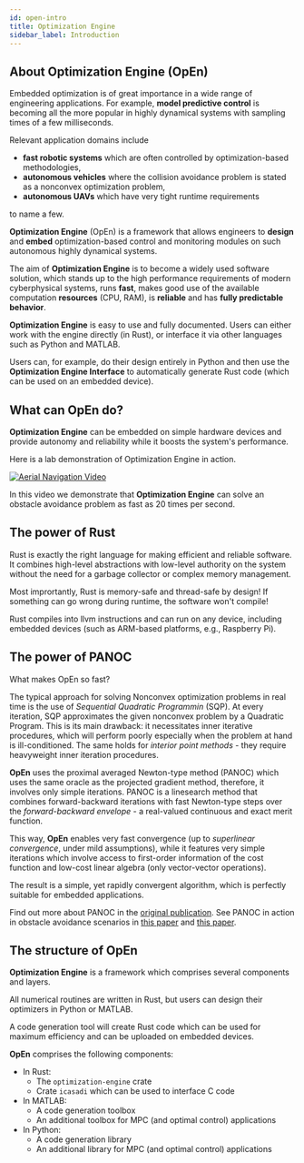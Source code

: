 ```yaml
---
id: open-intro
title: Optimization Engine
sidebar_label: Introduction
---
```




## About Optimization Engine (OpEn)

Embedded optimization is of great importance in a wide range of engineering applications. For example, **model predictive control** is becoming all the more popular in highly dynamical systems with sampling times of a few milliseconds. 

Relevant application domains include

- **fast robotic systems** which are often controlled by optimization-based methodologies,
- **autonomous vehicles** where the collision avoidance problem is stated as a nonconvex optimization problem,
- **autonomous UAVs** which have very tight runtime requirements

to name a few.

**Optimization Engine** (OpEn) is a framework that allows engineers to **design** and **embed** optimization-based control and monitoring modules on such autonomous highly dynamical systems.

The aim of **Optimization Engine** is to become a widely used software solution, which stands up to the high performance requirements of modern cyberphysical systems, runs **fast**, makes good use of the available computation **resources** (CPU, RAM), is **reliable** and has **fully predictable behavior**.

**Optimization Engine** is easy to use and fully documented. Users can either work with the engine directly (in Rust), or interface it via other languages such as Python and MATLAB.

Users can, for example, do their design entirely in Python and then use the **Optimization Engine Interface** to automatically generate Rust code (which can be used on an embedded device).



## What can OpEn do?
**Optimization Engine** can be embedded on simple hardware devices and provide autonomy and reliability while it boosts the system's performance. 

Here is a lab demonstration of Optimization Engine in action. 

<a href="http://www.youtube.com/watch?v=E4vCSJw97FQ" target="_blank">![Aerial Navigation Video](http://img.youtube.com/vi/E4vCSJw97FQ/0.jpg)</a>

In this video we demonstrate that **Optimization Engine** can solve an obstacle avoidance problem as fast as 20 times per second.


## The power of Rust

Rust is exactly the right language for making efficient and reliable software. It combines high-level abstractions with low-level authority on the system without the need for a garbage collector or complex memory management. 

Most imprortantly, Rust is memory-safe and thread-safe by design! If something can go wrong during runtime, the software won't compile!

Rust compiles into llvm instructions and can run on any device, including embedded devices (such as ARM-based platforms, e.g., Raspberry Pi).


## The power of PANOC
What makes OpEn so fast?

The typical approach for solving Nonconvex optimization problems in real time is the use of *Sequential Quadratic Programmin* (SQP). At every iteration, SQP approximates the given nonconvex problem by a Quadratic Program. This is its main drawback: it necessitates inner iterative procedures, which will perform poorly especially when the problem at hand is ill-conditioned. The same holds for *interior point methods* - they require heavyweight inner iteration procedures.

**OpEn** uses the proximal averaged Newton-type method (PANOC) which uses the same oracle as the projected gradient method, therefore, it involves only simple iterations. PANOC is a linesearch method that combines forward-backward iterations with fast Newton-type steps over the *forward-backward envelope* - a real-valued continuous and exact merit function. 

This way, **OpEn** enables very fast convergence (up to *superlinear convergence*, under mild assumptions), while it features very simple iterations which involve access to first-order information of the cost function and low-cost linear algebra (only vector-vector operations).

The result is a simple, yet rapidly convergent algorithm, which is perfectly suitable for embedded applications.

Find out more about PANOC in the [original publication](https://arxiv.org/pdf/1709.06487.pdf). See PANOC in action in obstacle avoidance scenarios in [this paper](https://core.ac.uk/download/pdf/153430972.pdf) and [this paper](https://arxiv.org/pdf/1812.04755.pdf).

## The structure of OpEn
**Optimization Engine** is a framework which comprises several components and layers.

All numerical routines are written in Rust, but users can design their optimizers in Python or MATLAB.

A code generation tool will create Rust code which can be used for maximum efficiency and can be uploaded on embedded devices.

**OpEn** comprises the following components:

- In Rust:
    - The `optimization-engine` crate
    - Crate `icasadi` which can be used to interface C code
- In MATLAB:
    - A code generation toolbox
    - An additional toolbox for MPC (and optimal control) applications
- In Python:
    - A code generation library
    - An additional library for MPC (and optimal control) applications


